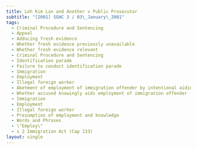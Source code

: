 ```yaml
---
title: Loh Kim Lan and Another v Public Prosecutor
subtitle: "[2001] SGHC 3 / 03\_January\_2001"
tags:
  - Criminal Procedure and Sentencing
  - Appeal
  - Adducing fresh evidence
  - Whether fresh evidence previously unavailable
  - Whether fresh evidence relevant
  - Criminal Procedure and Sentencing
  - Identification parade
  - Failure to conduct identification parade
  - Immigration
  - Employment
  - Illegal foreign worker
  - Abetment of employment of immigration offender by intentional aiding
  - Whether accused knowingly aids employment of immigration offender
  - Immigration
  - Employment
  - Illegal foreign worker
  - Presumption of employment and knowledge
  - Words and Phrases
  - \"Employ\"
  - s 2 Immigration Act (Cap 133)
layout: single
---
```


